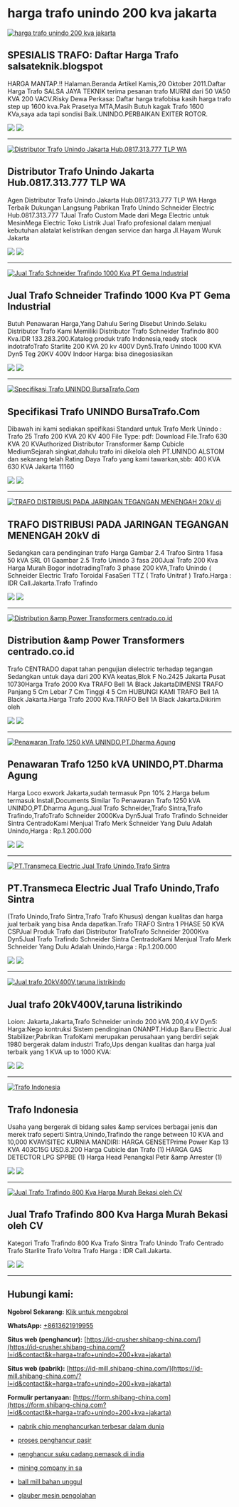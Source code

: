 # harga trafo unindo 200 kva jakarta

<a href="https://swt.shibang-china.com/?l=id&img&k=harga+trafo+unindo+200+kva+jakarta" target="_blank">![harga trafo unindo 200 kva jakarta](http://static.shibang-china.com/all-800x300/810.jpg)</a>

## SPESIALIS TRAFO: Daftar Harga Trafo salsateknik.blogspot
HARGA MANTAP.!! Halaman.Beranda Artikel Kamis,20 Oktober 2011.Daftar Harga Trafo SALSA JAYA TEKNIK terima pesanan trafo MURNI dari 50 VA50 KVA 200 VACV.Risky Dewa Perkasa: Daftar harga trafobisa kasih harga trafo step up 1600 kva.Pak Prasetya MTA,Masih Butuh kagak Trafo 1600 KVa,saya ada tapi sondisi Baik.UNINDO.PERBAIKAN EXITER ROTOR.


<a href="https://whatsapp.shibangsoft.com/WhatsApp.php" target="_blank" title="WhatsApp">![](http://static.shibang-china.com/icon/whatsapp.png)</a> <a href="https://swt.shibang-china.com/?l=id&icon&k=harga+trafo+unindo+200+kva+jakarta" target="_blank">![](http://static.shibang-china.com/icon/chat-id.png)</a>

---

<a href="https://swt.shibang-china.com/?l=id&img&k=harga+trafo+unindo+200+kva+jakarta" target="_blank">![Distributor Trafo Unindo Jakarta Hub.0817.313.777 TLP WA](http://static.shibang-china.com/all-800x300/1457.jpg)</a>

## Distributor Trafo Unindo Jakarta Hub.0817.313.777 TLP WA
Agen Distributor Trafo Unindo Jakarta Hub.0817.313.777 TLP WA Harga Terbaik Dukungan Langsung Pabrikan Trafo Unindo Schneider Electric Hub.0817.313.777 TJual Trafo Custom Made dari Mega Electric untuk MesinMega Electric Toko Listrik Jual Trafo profesional dalam menjual kebutuhan alatalat kelistrikan dengan service dan harga Jl.Hayam Wuruk Jakarta


<a href="https://whatsapp.shibangsoft.com/WhatsApp.php" target="_blank" title="WhatsApp">![](http://static.shibang-china.com/icon/whatsapp.png)</a> <a href="https://swt.shibang-china.com/?l=id&icon&k=harga+trafo+unindo+200+kva+jakarta" target="_blank">![](http://static.shibang-china.com/icon/chat-id.png)</a>

---

<a href="https://swt.shibang-china.com/?l=id&img&k=harga+trafo+unindo+200+kva+jakarta" target="_blank">![Jual Trafo Schneider Trafindo 1000 Kva PT Gema Industrial](http://static.shibang-china.com/all-800x300/1458.jpg)</a>

## Jual Trafo Schneider Trafindo 1000 Kva PT Gema Industrial
Butuh Penawaran Harga,Yang Dahulu Sering Disebut Unindo.Selaku Distributor Trafo Kami Memiliki Distributor Trafo Schneider Trafindo 800 Kva.IDR 133.283.200.Katalog produk trafo Indonesia,ready stock indotrafoTrafo Starlite 200 KVA 20 kv 400V Dyn5.Trafo Unindo 1000 KVA Dyn5 Teg 20KV 400V Indoor Harga: bisa dinegosiasikan


<a href="https://whatsapp.shibangsoft.com/WhatsApp.php" target="_blank" title="WhatsApp">![](http://static.shibang-china.com/icon/whatsapp.png)</a> <a href="https://swt.shibang-china.com/?l=id&icon&k=harga+trafo+unindo+200+kva+jakarta" target="_blank">![](http://static.shibang-china.com/icon/chat-id.png)</a>

---

<a href="https://swt.shibang-china.com/?l=id&img&k=harga+trafo+unindo+200+kva+jakarta" target="_blank">![Specifikasi Trafo UNINDO BursaTrafo.Com](http://static.shibang-china.com/all-800x300/1187.jpg)</a>

## Specifikasi Trafo UNINDO BursaTrafo.Com
Dibawah ini kami sediakan speifikasi Standard untuk Trafo Merk Unindo : Trafo 25 Trafo 200 KVA 20 KV 400 File Type: pdf: Download File.Trafo 630 KVA 20 KVAuthorized Distributor Transformer &amp Cubicle MediumSejarah singkat,dahulu trafo ini dikelola oleh PT.UNINDO ALSTOM dan sekarang telah Rating Daya Trafo yang kami tawarkan,sbb: 400 KVA 630 KVA Jakarta 11160


<a href="https://whatsapp.shibangsoft.com/WhatsApp.php" target="_blank" title="WhatsApp">![](http://static.shibang-china.com/icon/whatsapp.png)</a> <a href="https://swt.shibang-china.com/?l=id&icon&k=harga+trafo+unindo+200+kva+jakarta" target="_blank">![](http://static.shibang-china.com/icon/chat-id.png)</a>

---

<a href="https://swt.shibang-china.com/?l=id&img&k=harga+trafo+unindo+200+kva+jakarta" target="_blank">![TRAFO DISTRIBUSI PADA JARINGAN TEGANGAN MENENGAH 20kV di](http://static.shibang-china.com/all-800x300/500.jpg)</a>

## TRAFO DISTRIBUSI PADA JARINGAN TEGANGAN MENENGAH 20kV di
Sedangkan cara pendinginan trafo Harga Gambar 2.4 Trafoo Sintra 1 fasa 50 kVA SRL 01 Gaambar 2.5 Trafo Unindo 3 fasa 200Jual Trafo 200 Kva Harga Murah Bogor indotradingTrafo 3 phase 200 kVA,Trafo Unindo ( Schneider Electric Trafo Toroidal FasaSeri TTZ ( Trafo Unitraf ) Trafo.Harga : IDR Call.Jakarta.Trafo Trafindo


<a href="https://whatsapp.shibangsoft.com/WhatsApp.php" target="_blank" title="WhatsApp">![](http://static.shibang-china.com/icon/whatsapp.png)</a> <a href="https://swt.shibang-china.com/?l=id&icon&k=harga+trafo+unindo+200+kva+jakarta" target="_blank">![](http://static.shibang-china.com/icon/chat-id.png)</a>

---

<a href="https://swt.shibang-china.com/?l=id&img&k=harga+trafo+unindo+200+kva+jakarta" target="_blank">![Distribution &amp Power Transformers centrado.co.id](http://static.shibang-china.com/all-800x300/931.jpg)</a>

## Distribution &amp Power Transformers centrado.co.id
Trafo CENTRADO dapat tahan pengujian dielectric terhadap tegangan Sedangkan untuk daya dari 200 KVA keatas,Blok F No.2425 Jakarta Pusat 10730Harga Trafo 2000 Kva TRAFO Bell 1A Black JakartaDIMENSI TRAFO Panjang 5 Cm Lebar 7 Cm Tinggi 4 5 Cm HUBUNGI KAMI TRAFO Bell 1A Black Jakarta.Harga Trafo 2000 Kva.TRAFO Bell 1A Black Jakarta.Dikirim oleh


<a href="https://whatsapp.shibangsoft.com/WhatsApp.php" target="_blank" title="WhatsApp">![](http://static.shibang-china.com/icon/whatsapp.png)</a> <a href="https://swt.shibang-china.com/?l=id&icon&k=harga+trafo+unindo+200+kva+jakarta" target="_blank">![](http://static.shibang-china.com/icon/chat-id.png)</a>

---

<a href="https://swt.shibang-china.com/?l=id&img&k=harga+trafo+unindo+200+kva+jakarta" target="_blank">![Penawaran Trafo 1250 kVA UNINDO,PT.Dharma Agung](http://static.shibang-china.com/all-800x300/166.jpg)</a>

## Penawaran Trafo 1250 kVA UNINDO,PT.Dharma Agung
Harga Loco exwork Jakarta,sudah termasuk Ppn 10% 2.Harga belum termasuk Install,Documents Similar To Penawaran Trafo 1250 kVA UNINDO,PT.Dharma Agung.Jual Trafo Schneider,Trafo Sintra,Trafo Trafindo,TrafoTrafo Schneider 2000Kva Dyn5Jual Trafo Trafindo Schneider Sintra CentradoKami Menjual Trafo Merk Schneider Yang Dulu Adalah Unindo,Harga : Rp.1.200.000


<a href="https://whatsapp.shibangsoft.com/WhatsApp.php" target="_blank" title="WhatsApp">![](http://static.shibang-china.com/icon/whatsapp.png)</a> <a href="https://swt.shibang-china.com/?l=id&icon&k=harga+trafo+unindo+200+kva+jakarta" target="_blank">![](http://static.shibang-china.com/icon/chat-id.png)</a>

---

<a href="https://swt.shibang-china.com/?l=id&img&k=harga+trafo+unindo+200+kva+jakarta" target="_blank">![PT.Transmeca Electric Jual Trafo Unindo,Trafo Sintra](http://static.shibang-china.com/all-800x300/557.jpg)</a>

## PT.Transmeca Electric Jual Trafo Unindo,Trafo Sintra
(Trafo Unindo,Trafo Sintra,Trafo Trafo Khusus) dengan kualitas dan harga jual terbaik yang bisa Anda dapatkan.Trafo TRAFO Sintra 1 PHASE 50 KVA CSPJual Produk Trafo dari Distributor TrafoTrafo Schneider 2000Kva Dyn5Jual Trafo Trafindo Schneider Sintra CentradoKami Menjual Trafo Merk Schneider Yang Dulu Adalah Unindo,Harga : Rp.1.200.000


<a href="https://whatsapp.shibangsoft.com/WhatsApp.php" target="_blank" title="WhatsApp">![](http://static.shibang-china.com/icon/whatsapp.png)</a> <a href="https://swt.shibang-china.com/?l=id&icon&k=harga+trafo+unindo+200+kva+jakarta" target="_blank">![](http://static.shibang-china.com/icon/chat-id.png)</a>

---

<a href="https://swt.shibang-china.com/?l=id&img&k=harga+trafo+unindo+200+kva+jakarta" target="_blank">![Jual trafo 20kV400V,taruna listrikindo](http://static.shibang-china.com/all-800x300/667.jpg)</a>

## Jual trafo 20kV400V,taruna listrikindo
Loion: Jakarta,Jakarta,Trafo Schneider unindo 200 kVA 200,4 kV Dyn5: Harga:Nego kontruksi Sistem pendinginan ONANPT.Hidup Baru Electric Jual Stabilizer,Pabrikan TrafoKami merupakan perusahaan yang berdiri sejak 1980 bergerak dalam industri Trafo,Ups dengan kualitas dan harga jual terbaik yang 1 KVA up to 1000 KVA:


<a href="https://whatsapp.shibangsoft.com/WhatsApp.php" target="_blank" title="WhatsApp">![](http://static.shibang-china.com/icon/whatsapp.png)</a> <a href="https://swt.shibang-china.com/?l=id&icon&k=harga+trafo+unindo+200+kva+jakarta" target="_blank">![](http://static.shibang-china.com/icon/chat-id.png)</a>

---

<a href="https://swt.shibang-china.com/?l=id&img&k=harga+trafo+unindo+200+kva+jakarta" target="_blank">![Trafo Indonesia](http://static.shibang-china.com/all-800x300/852.jpg)</a>

## Trafo Indonesia
Usaha yang bergerak di bidang sales &amp services berbagai jenis dan merek trafo seperti Sintra,Unindo,Trafindo the range between 10 KVA and 10,000 KVAVISITEC KURNIA MANDIRI: HARGA GENSETPrime Power Kap 13 KVA 403C15G USD.8.200 Harga Cubicle dan Trafo (1) HARGA GAS DETECTOR LPG SPPBE (1) Harga Head Penangkal Petir &amp Arrester (1)


<a href="https://whatsapp.shibangsoft.com/WhatsApp.php" target="_blank" title="WhatsApp">![](http://static.shibang-china.com/icon/whatsapp.png)</a> <a href="https://swt.shibang-china.com/?l=id&icon&k=harga+trafo+unindo+200+kva+jakarta" target="_blank">![](http://static.shibang-china.com/icon/chat-id.png)</a>

---

<a href="https://swt.shibang-china.com/?l=id&img&k=harga+trafo+unindo+200+kva+jakarta" target="_blank">![Jual Trafo Trafindo 800 Kva Harga Murah Bekasi oleh CV](http://static.shibang-china.com/all-800x300/522.jpg)</a>

## Jual Trafo Trafindo 800 Kva Harga Murah Bekasi oleh CV
Kategori Trafo Trafindo 800 Kva Trafo Sintra Trafo Unindo Trafo Centrado Trafo Starlite Trafo Voltra Trafo Harga : IDR Call.Jakarta.

<a href="https://whatsapp.shibangsoft.com/WhatsApp.php" target="_blank" title="WhatsApp">![](http://static.shibang-china.com/icon/whatsapp.png)</a> <a href="https://swt.shibang-china.com/?l=id&icon&k=harga+trafo+unindo+200+kva+jakarta" target="_blank">![](http://static.shibang-china.com/icon/chat-id.png)</a>

---
## Hubungi kami:

**Ngobrol Sekarang:** [Klik untuk mengobrol](https://swt.shibang-china.com?l=id&contact&k=harga+trafo+unindo+200+kva+jakarta)

**WhatsApp:**  [+8613621919955](https://whatsapp.shibangsoft.com/WhatsApp.php)

**Situs web (penghancur):** [https://id-crusher.shibang-china.com/](https://id-crusher.shibang-china.com/?l=id&contact&k=harga+trafo+unindo+200+kva+jakarta)

**Situs web (pabrik):** [https://id-mill.shibang-china.com/](https://id-mill.shibang-china.com/?l=id&contact&k=harga+trafo+unindo+200+kva+jakarta)

**Formulir pertanyaan:** [https://form.shibang-china.com](https://form.shibang-china.com?l=id&contact&k=harga+trafo+unindo+200+kva+jakarta)

* [pabrik chip menghancurkan terbesar dalam dunia](../38/pabrik%20chip%20menghancurkan%20terbesar%20dalam%20dunia.md)

* [proses penghancur pasir](../35/proses%20penghancur%20pasir.md)

* [penghancur suku cadang pemasok di india](../40/penghancur%20suku%20cadang%20pemasok%20di%20india.md)

* [mining company in sa](../39/mining%20company%20in%20sa.md)

* [ball mill bahan unggul](../34/ball%20mill%20bahan%20unggul.md)

* [glauber mesin pengolahan](../32/glauber%20mesin%20pengolahan.md)